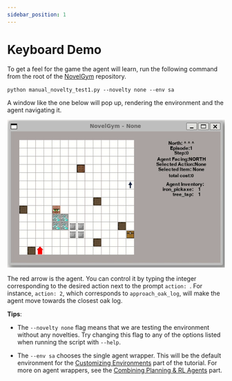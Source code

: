 ```yaml
---
sidebar_position: 1
---
```


# Keyboard Demo

To get a feel for the game the agent will learn, run the following command from the root of the [NovelGym](https://github.com/tufts-ai-robotics-group/NovelGym) repository.

```
python manual_novelty_test1.py --novelty none --env sa
```

A window like the one below will pop up, rendering the environment and the agent navigating it.

![Environment](img/environment.gif)

The red arrow is the agent. You can control it by typing the integer corresponding to the desired action next to the prompt `action: `. For instance, `action: 2`, which corresponds to `approach_oak_log`, will make the agent move towards the closest oak log.

**Tips**:

+ The `--novelty none` flag means that we are testing the environment without any novelties. Try changing this flag to any of the options listed when running the script with `--help`.

+ The `--env sa` chooses the single agent wrapper. This will be the default environment for the [Customizing Environments](../category/customizing-environments) part of the tutorial. For more on agent wrappers, see the [Combining Planning & RL Agents](../agent/combining) part.

